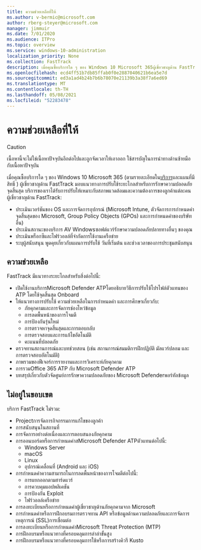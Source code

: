 ```yaml
---
title: ความช่วยเหลือที่ให้
ms.author: v-bermic@microsoft.com
author: rberg-steyer@microsoft.com
manager: jimmuir
ms.date: 7/01/2020
ms.audience: ITPro
ms.topic: overview
ms.service: windows-10-administration
localization_priority: None
ms.collection: FastTrack
description: เมื่อคุณซื้อบริการใด ๆ ของ Windows 10 Microsoft 365ผู้เชี่ยวชาญด้าน FastTrack ให้แนวทางการปรับใช้จากระยะไกลสําหรับการรักษาความปลอดภัยจุดสิ้นสุด บริการของเราได้รับการปรับให้เหมาะกับสภาพแวดล้อมและความต้องการของลูกค้าแต่ละคน
ms.openlocfilehash: ecd4ff51b7db85ffab0f0e2887040621b6ea5e7d
ms.sourcegitcommit: ed3a1ad4b24b7b6b78070e21139b3a38f7a6ed69
ms.translationtype: MT
ms.contentlocale: th-TH
ms.lasthandoff: 05/08/2021
ms.locfileid: "52283478"
---
```

# <a name="assistance-offered"></a>ความช่วยเหลือที่ให้  

> [!CAUTION]
> เนื้อหานี้จะไม่ใช่เนื้อหาปัจจุบันอีกต่อไปและถูกจัดเวลาให้เอาออก ใช้สารบัญในการนําทางด้านซ้ายมือกับเนื้อหาปัจจุบัน

เมื่อคุณซื้อบริการใด ๆ ของ Windows 10 Microsoft 365 (ตามรายละเอียดใน[บริการ](M365-eligible-services-and-plans.md)และแผนที่มีสิทธิ์ ) ผู้เชี่ยวชาญด้าน FastTrack มอบแนวทางการปรับใช้ระยะไกลสําหรับการรักษาความปลอดภัยจุดสิ้นสุด บริการของเราได้รับการปรับให้เหมาะกับสภาพแวดล้อมและความต้องการของลูกค้าแต่ละคน ผู้เชี่ยวชาญด้าน FastTrack:
- ประเมินเวอร์ชันของ OS และการจัดการอุปกรณ์ (Microsoft Intune, ตัวจัดการการกําหนดค่าจุดสิ้นสุดของ Microsoft, Group Policy Objects (GPOs) และการกําหนดค่าของบริษัทอื่น)
- ประเมินสถานะของบริการ AV Windowsซอฟต์แวร์รักษาความปลอดภัยปลายทางอื่นๆ ของคุณ
- ประเมินพร็อกซีและไฟร์วอลล์ที่จํากัดการใช้งานเครือข่าย
- ระบุผู้สนับสนุน พูดคุยเกี่ยวกับแผนการปรับใช้ วันที่เริ่มต้น และช่วงเวลาของการประชุมสนับสนุน

## <a name="assistance"></a>ความช่วยเหลือ

FastTrack มีแนวทางระยะไกลสําหรับสิ่งต่อไปนี้:
- เปิดใช้งานบริการMicrosoft Defender ATPโดยอธิบายวิธีการปรับใช้โปรไฟล์ตัวแทนของ ATP โดยใช้จุดสิ้นสุด Onboard
- ให้แนวทางการปรับใช้ ความช่วยเหลือในการกําหนดค่า และการศึกษาเกี่ยวกับ:
    - ภัยคุกคามและการจัดการช่องโหว่ข้อมูล
    - การลดพื้นหน้าของการโจมตี
    - การป้องกันรุ่นใหม่
    - การตรวจหาจุดสิ้นสุดและการตอบกลับ
    - การตรวจสอบและการแก้ไขอัตโนมัติ
    - คะแนนที่ปลอดภัย
- ตรวจทานสถานการณ์และบทช่วยสอน (เช่น สถานการณ์สมมติการฝึกปฏิบัติ มัลแวร์ปลอม และการตรวจสอบอัตโนมัติ)
- ภาพรวมของฟีเจอร์การรายงานและการวิเคราะห์ภัยคุกคาม
- การรวมOffice 365 ATP กับ Microsoft Defender ATP
- บทสรุปเกี่ยวกับตัวจัดศูนย์การรักษาความปลอดภัยของ Microsoft Defenderพอร์ทัลข้อมูล

## <a name="out-of-scope"></a>ไม่อยู่ในขอบเขต

บริการ FastTrack ไม่รวม:
- Projectการจัดการกิจกรรมการแก้ไขของลูกค้า
- การสนับสนุนในสถานที่
- การจัดการอย่างต่อเนื่องและการตอบสนองภัยคุกคาม
- การออนบอร์ดหรือการกําหนดค่าสMicrosoft Defender ATPตัวแทนต่อไปนี้:
   - Windows Server
   - macOS
   - Linux
   - อุปกรณ์เคลื่อนที่ (Android และ iOS)
- การกําหนดค่าความสามารถในการลดพื้นหน้าของการโจมตีต่อไปนี้:
    - การแยกออกตามฮาร์ดแวร์
    - การควบคุมแอปพลิเคชัน
    - การป้องกัน Exploit
    - ไฟร์วอลล์เครือข่าย
- การลงทะเบียนหรือการกําหนดค่าผู้เชี่ยวชาญด้านภัยคุกคามจาก Microsoft
- การกําหนดค่าหรือการฝึกอบรมการตรวจทาน API หรือข้อมูลด้านความปลอดภัยและการจัดการเหตุการณ์ (SSL)การเชื่อมต่อ
- การลงทะเบียนหรือการกําหนดค่าMicrosoft Threat Protection (MTP)
- การฝึกอบรมหรือแนวทางที่ครอบคลุมการล่าล่าขั้นสูง
- การฝึกอบรมหรือแนวทางที่ครอบคลุมการใช้หรือการสร้างคิวรี Kusto
